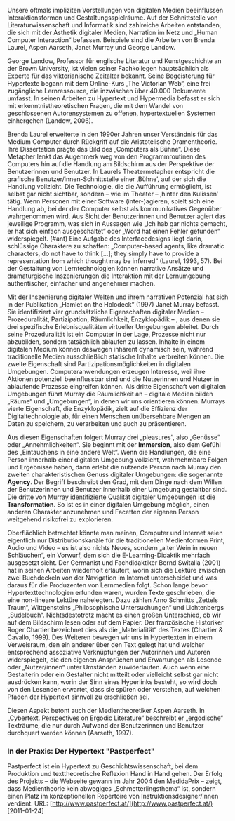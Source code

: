 Unsere oftmals impliziten Vorstellungen von digitalen Medien beeinflussen Interaktionsformen und Gestaltungsspielräume. Auf der Schnittstelle von Literaturwissenschaft und Informatik sind zahlreiche Arbeiten entstanden, die sich mit der Ästhetik digitaler Medien, Narration im Netz und „Human Computer Interaction“ befassen. Beispiele sind die Arbeiten von Brenda Laurel, Aspen Aarseth, Janet Murray und George Landow.

George Landow, Professor für englische Literatur und Kunstgeschichte an der Brown University, ist vielen seiner Fachkollegen hauptsächlich als Experte für das viktorianische Zeitalter bekannt. Seine Begeisterung für Hypertexte begann mit dem Online-Kurs „The Victorian Web“, eine frei zugängliche Lernressource, die inzwischen über 40.000 Dokumente umfasst. In seinen Arbeiten zu Hypertext und Hypermedia befasst er sich mit erkenntnistheoretischen Fragen, die mit dem Wandel von geschlossenen Autorensystemen zu offenen, hypertextuellen Systemen einhergehen (Landow, 2006).

Brenda Laurel erweiterte in den 1990er Jahren unser Verständnis für das Medium Computer durch Rückgriff auf die Aristotelische Dramentheorie. Ihre Dissertation prägte das Bild des „Computers als Bühne“. Diese Metapher lenkt das Augenmerk weg von den Programmroutinen des Computers hin auf die Handlung am Bildschirm aus der Perspektive der Benutzerinnen und Benutzer. In Laurels Theatermetapher entspricht die grafische Benutzer/innen-Schnittstelle einer ‚Bühne’, auf der sich die Handlung vollzieht. Die Technologie, die die Aufführung ermöglicht, ist selbst gar nicht sichtbar, sondern – wie im Theater – ‚hinter den Kulissen’ tätig. Wenn Personen mit einer Software (inter-)agieren, spielt sich eine Handlung ab, bei der der Computer selbst als kommunikatives Gegenüber wahrgenommen wird. Aus Sicht der Benutzerinnen und Benutzer agiert das jeweilige Programm, was sich in Aussagen wie „Ich hab gar nichts gemacht, er hat sich einfach ausgeschaltet“ oder „Word hat einen Fehler gefunden“ widerspiegelt. (#ant) Eine Aufgabe des Interfacedesigns liegt darin, schlüssige Charaktere zu schaffen: „Computer-based agents, like dramatic characters, do not have to think \[...]; they simply have to provide a representation from which thought may be inferred“ (Laurel, 1993, 57). Bei der Gestaltung von Lerntechnologien können narrative Ansätze und dramaturgische Inszenierungen die Interaktion mit der Lernumgebung authentischer, einfacher und angenehmer machen.

Mit der Inszenierung digitaler Welten und ihrem narrativen Potenzial hat sich in der Publikation „Hamlet on the Holodeck“ (1997) Janet Murray befasst. Sie identifiziert vier grundsätzliche Eigenschaften digitaler Medien – Prozeduralität, Partizipation, Räumlichkeit, Enzyklopädik – , aus denen sie drei spezifische Erlebnisqualitäten virtueller Umgebungen ableitet. Durch seine Prozeduralität ist ein Computer in der Lage, Prozesse nicht nur abzubilden, sondern tatsächlich ablaufen zu lassen. Inhalte in einem digitalen Medium können deswegen inhärent dynamisch sein, während traditionelle Medien ausschließlich statische Inhalte verbreiten können. Die zweite Eigenschaft sind Partizipationsmöglichkeiten in digitalen Umgebungen. Computeranwendungen erzeugen Interesse, weil ihre Aktionen potenziell beeinflussbar sind und die Nutzerinnen und Nutzer in ablaufende Prozesse eingreifen können. Als dritte Eigenschaft von digitalen Umgebungen führt Murray die Räumlichkeit an – digitale Medien bilden „Räume“ und „Umgebungen“, in denen wir uns orientieren können. Murrays vierte Eigenschaft, die Enzyklopädik, zielt auf die Effizienz der Digitaltechnologie ab, für einen Menschen unübersehbare Mengen an Daten zu speichern, zu verarbeiten und auch zu präsentieren.

Aus diesen Eigenschaften folgert Murray drei „pleasures“, also „Genüsse“ oder „Annehmlichkeiten“. Sie beginnt mit der **Immersion**, also dem Gefühl des „Eintauchens in eine andere Welt“. Wenn die Handlungen, die eine Person innerhalb einer digitalen Umgebung vollzieht, wahrnehmbare Folgen und Ergebnisse haben, dann erlebt die nutzende Person nach Murray den zweiten charakteristischen Genuss digitaler Umgebungen: die sogenannte **Agency**. Der Begriff beschreibt den Grad, mit dem Dinge nach dem Willen der Benutzerinnen und Benutzer innerhalb einer Umgebung gestaltbar sind. Die dritte von Murray identifizierte Qualität digitaler Umgebungen ist die **Transformation**. So ist es in einer digitalen Umgebung möglich, einen anderen Charakter anzunehmen und Facetten der eigenen Person weitgehend risikofrei zu explorieren.

Oberflächlich betrachtet könnte man meinen, Computer und Internet seien eigentlich nur Distributionskanäle für die traditionellen Medienformen Print, Audio und Video – es ist also nichts Neues, sondern „alter Wein in neuen Schläuchen“, ein Vorwurf, dem sich die E-Learning-Didaktik mehrfach ausgesetzt sieht. Der Germanist und Fachdidaktiker Bernd Switalla (2001) hat in seinen Arbeiten wiederholt erläutert, worin sich die Lektüre zwischen zwei Buchdeckeln von der Navigation im Internet unterscheidet und was daraus für die Produzenten von Lernmedien folgt. Schon lange bevor Hypertexttechnologien erfunden waren, wurden Texte geschrieben, die eine non-lineare Lektüre nahelegten. Dazu zählen Arno Schmitts „Zettels Traum“, Wittgensteins „Philosophische Untersuchungen“ und Lichtenbergs „Sudelbuch“. Nichtsdestotrotz macht es einen großen Unterschied, ob wir auf dem Bildschirm lesen oder auf dem Papier. Der französische Historiker Roger Chartier bezeichnet dies als die „Materialität“ des Textes (Chartier &amp; Cavallo, 1999). Des Weiteren bewegen wir uns in Hypertexten in einem Verweisraum, den ein anderer über den Text gelegt hat und welcher entsprechend assoziative Verknüpfungen der Autorinnen und Autoren widerspiegelt, die den eigenen Ansprüchen und Erwartungen als Lesende oder „Nutzer/innen“ unter Umständen zuwiderlaufen. Auch wenn eine Gestalterin oder ein Gestalter nicht mitteilt oder vielleicht selbst gar nicht ausdrücken kann, worin der Sinn eines Hyperlinks besteht, so wird doch von den Lesenden erwartet, dass sie spüren oder verstehen, auf welchen Pfaden der Hypertext sinnvoll zu erschließen sei.

Diesen Aspekt betont auch der Medientheoretiker Aspen Aarseth. In „Cybertext. Perspectives on Ergodic Literature“ beschreibt er „ergodische“ Texträume, die nur durch Aufwand der Benutzerinnen und Benutzer durchquert werden können (Aarseth, 1997).

### In der Praxis: Der Hypertext "Pastperfect"

Pastperfect ist ein Hypertext zu Geschichtswissenschaft, bei dem Produktion und texttheoretische Reflexion Hand in Hand gehen. Der Erfolg des Projekts – die Webseite gewann im Jahr 2004 den MedidaPrix – zeigt, dass Medientheorie kein abwegiges „Schmetterlingsthema“ ist, sondern einen Platz im konzeptionellen Repertoire von Instruktionsdesigner/innen verdient. URL: [http://www.pastperfect.at/](http://www.pastperfect.at/) \[2011-01-24]

</blockquote>

